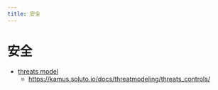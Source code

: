 ```yaml
---
title: 安全
---
```


# 安全

- [threats model](https://en.wikipedia.org/wiki/Threat_model)
  - https://kamus.soluto.io/docs/threatmodeling/threats_controls/
